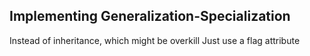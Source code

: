 ## Implementing Generalization-Specialization

Instead of inheritance, which might be overkill
Just use a flag attribute

